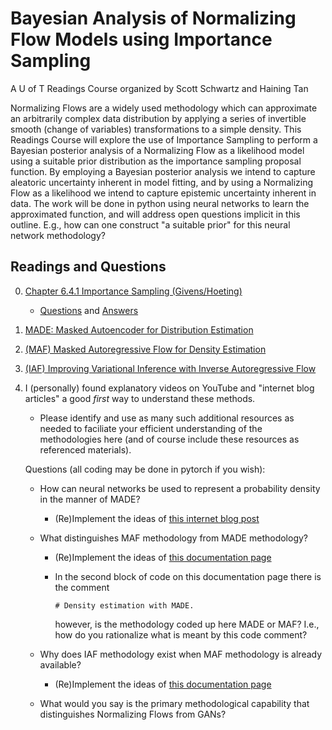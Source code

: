 # Bayesian Analysis of Normalizing Flow Models using Importance Sampling
A U of T Readings Course organized by Scott Schwartz and Haining Tan

Normalizing Flows are a widely used methodology which can approximate an arbitrarily complex data distribution by applying a series of invertible smooth (change of variables) transformations to a simple density. This Readings Course will explore the use of Importance Sampling to perform a Bayesian posterior analysis of a Normalizing Flow as a likelihood model using a suitable prior distribution as the importance sampling proposal function. By employing a Bayesian posterior analysis we intend to capture aleatoric uncertainty inherent in model fitting, and by using a Normalizing Flow as a likelihood we intend to capture epistemic uncertainty inherent in data. The work will be done in python using neural networks to learn the approximated function, and will address open questions implicit in this outline. E.g., how can one construct "a suitable prior" for this neural network methodology?

## Readings and Questions

0. [Chapter 6.4.1 Importance Sampling (Givens/Hoeting)](https://librarysearch.library.utoronto.ca/permalink/01UTORONTO_INST/14bjeso/alma991106781097906196)
   - [Questions](BayesImportanceSampling.ipynb) and [Answers](Importance_Sampling.pdf)
1. [MADE: Masked Autoencoder for Distribution Estimation](https://arxiv.org/abs/1502.03509)
2. [(MAF) Masked Autoregressive Flow for Density Estimation](https://arxiv.org/abs/1705.07057)
3. [(IAF) Improving Variational Inference with Inverse Autoregressive Flow](https://arxiv.org/abs/1606.04934)
4. I (personally) found explanatory videos on YouTube and "internet blog articles" a good *first* way to understand these methods.
   - Please identify and use as many such additional resources as needed to faciliate your efficient understanding of the methodologies here (and of course include these resources as referenced materials).

   Questions (all coding may be done in pytorch if you wish):
   - How can neural networks be used to represent a probability density in the manner of MADE?
     - (Re)Implement the ideas of [this internet blog post](https://blog.tensorflow.org/2019/03/regression-with-probabilistic-layers-in.html) 
   - What distinguishes MAF methodology from MADE methodology?
     - (Re)Implement the ideas of [this documentation page](https://www.tensorflow.org/probability/api_docs/python/tfp/bijectors/AutoregressiveNetwork)
     - In the second block of code on this documentation page there is the comment
       
       `# Density estimation with MADE.`
       
       however, is the methodology coded up here MADE or MAF?  I.e., how do you rationalize what is meant by this code comment?
       
   - Why does IAF methodology exist when MAF methodology is already available?
     - (Re)Implement the ideas of [this documentation page](https://www.tensorflow.org/probability/api_docs/python/tfp/bijectors/MaskedAutoregressiveFlow)
   - What would you say is the primary methodological capability that distinguishes Normalizing Flows from GANs?
